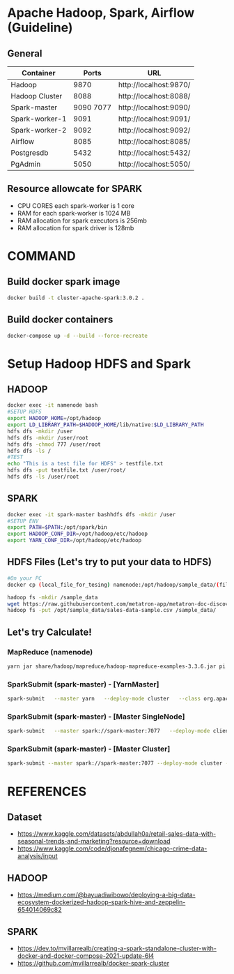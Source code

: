 # Apache Hadoop, Spark, Airflow (Guideline)

## General
Container|Ports|URL
---|---|---
Hadoop|9870|http://localhost:9870/
Hadoop Cluster|8088|http://localhost:8088/
Spark-master|9090 7077|http://localhost:9090/
Spark-worker-1|9091|http://localhost:9091/
Spark-worker-2|9092|http://localhost:9092/
Airflow|8085|http://localhost:8085/
Postgresdb|5432|http://localhost:5432/
PgAdmin|5050|http://localhost:5050/

## Resource allowcate for SPARK
- CPU CORES each spark-worker is 1 core
- RAM for each spark-worker is 1024 MB
- RAM allocation for spark executors is 256mb
- RAM allocation for spark driver is 128mb

# COMMAND
## Build docker spark image
```sh
docker build -t cluster-apache-spark:3.0.2 .
```

## Build docker containers

```sh
docker-compose up -d --build --force-recreate
```


# Setup Hadoop HDFS and Spark
## HADOOP
```sh
docker exec -it namenode bash
#SETUP HDFS
export HADOOP_HOME=/opt/hadoop
export LD_LIBRARY_PATH=$HADOOP_HOME/lib/native:$LD_LIBRARY_PATH
hdfs dfs -mkdir /user
hdfs dfs -mkdir /user/root
hdfs dfs -chmod 777 /user/root
hdfs dfs -ls /
#TEST
echo "This is a test file for HDFS" > testfile.txt
hdfs dfs -put testfile.txt /user/root/
hdfs dfs -ls /user/root
```
## SPARK
```sh
docker exec -it spark-master bashhdfs dfs -mkdir /user
#SETUP ENV
export PATH=$PATH:/opt/spark/bin
export HADOOP_CONF_DIR=/opt/hadoop/etc/hadoop
export YARN_CONF_DIR=/opt/hadoop/etc/hadoop
```

## HDFS Files (Let's try to put your data to HDFS)
```sh
#On your PC
docker cp (local_file_for_tesing) namenode:/opt/hadoop/sample_data/(file_name_on_hadoop)
```
```sh
hadoop fs -mkdir /sample_data
wget https://raw.githubusercontent.com/metatron-app/metatron-doc-discovery/master/_static/data/sales-data-sample.csv
hadoop fs -put /opt/sample_data/sales-data-sample.csv /sample_data/
```
## Let's try Calculate!
### MapReduce (namenode)
```sh
yarn jar share/hadoop/mapreduce/hadoop-mapreduce-examples-3.3.6.jar pi 10 15
```

### SparkSubmit (spark-master) - [YarnMaster]
```sh
spark-submit   --master yarn   --deploy-mode cluster   --class org.apache.spark.examples.SparkPi   /opt/spark/examples/jars/spark-examples_2.12-3.0.2.jar
```

### SparkSubmit (spark-master) - [Master SingleNode]
```sh
spark-submit   --master spark://spark-master:7077   --deploy-mode client   --class org.apache.spark.examples.SparkPi   /opt/spark/examples/jars/spark-examples_2.12-3.0.2.jar
```

### SparkSubmit (spark-master) - [Master Cluster]
```sh
spark-submit --master spark://spark-master:7077 --deploy-mode cluster --jars /opt/spark-apps/postgresql-42.2.22.jar --driver-memory 1G --executor-memory 1G /opt/spark-apps/main.py
```

# REFERENCES
## Dataset
- https://www.kaggle.com/datasets/abdullah0a/retail-sales-data-with-seasonal-trends-and-marketing?resource=download
- https://www.kaggle.com/code/djonafegnem/chicago-crime-data-analysis/input

## HADOOP 
- https://medium.com/@bayuadiwibowo/deploying-a-big-data-ecosystem-dockerized-hadoop-spark-hive-and-zeppelin-654014069c82

## SPARK
- https://dev.to/mvillarrealb/creating-a-spark-standalone-cluster-with-docker-and-docker-compose-2021-update-6l4
- https://github.com/mvillarrealb/docker-spark-cluster